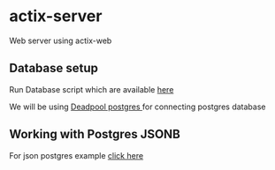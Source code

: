 # actix-server
Web server using actix-web

## Database setup
Run Database script which are available [here](https://github.com/saiumesh535/actix-server/blob/master/scripts/sql/init.sql)

We will be using [Deadpool postgres ](https://crates.io/crates/deadpool-postgres) for connecting postgres database


## Working with Postgres JSONB
For json postgres example [click here](https://github.com/saiumesh535/actix-server/tree/master/src/Json)